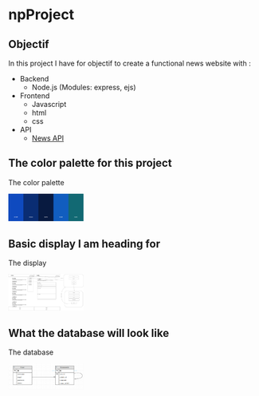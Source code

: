 #                                             npProject

## Objectif

  In this project I have for objectif to create a functional news website with :

  - Backend
    - Node.js (Modules: express, ejs)
  - Frontend
    - Javascript
    - html
    - css
  - API
    - [News API](https://newsapi.org/)

## The color palette for this project

  The color palette

<img src="./views/img/palette.png" style="width:30%;">

## Basic display I am heading for

  The display

<img src="./views/img/firstDisplayIdea.png" style="width:30%;">

## What the database will look like

  The database

<img src="./views/img/db.png" style="width:30%;">
